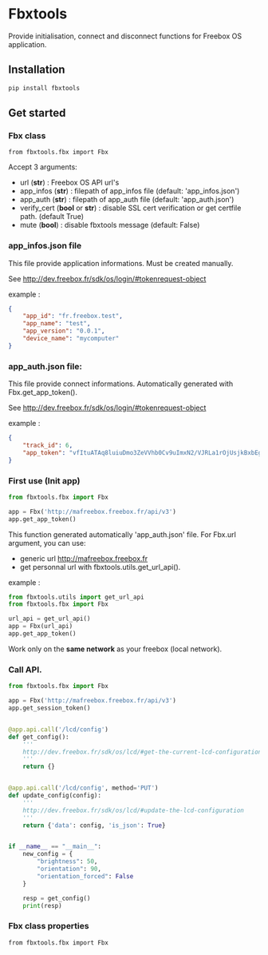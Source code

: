 # Fbxtools

Provide initialisation, connect and disconnect functions for Freebox OS application.

## Installation

```bash
pip install fbxtools
```

## Get started

### Fbx class

```
from fbxtools.fbx import Fbx
```

Accept 3 arguments:
* url (__str__) : Freebox OS API url's
* app_infos (__str__) : filepath of app_infos file (default: 'app_infos.json') 
* app_auth (__str__) : filepath of app_auth file (default: 'app_auth.json')
* verify_cert (__bool__ or __str__) : disable SSL cert verification or get certfile path. (default True)
* mute (__bool__) : disable fbxtools message (default: False)

### app_infos.json file

This file provide application informations. Must be created manually.

See http://dev.freebox.fr/sdk/os/login/#tokenrequest-object 

example :
```json
{
	"app_id": "fr.freebox.test",
	"app_name": "test",
	"app_version": "0.0.1",
	"device_name": "mycomputer"
}
```

### app_auth.json file:

This file provide connect informations. Automatically generated with Fbx.get_app_token().

See http://dev.freebox.fr/sdk/os/login/#tokenrequest-object

example : 
```json
{
	"track_id": 6, 
	"app_token": "vfItuATAq8luiuDmo3ZeVVhb0Cv9uImxN2/VJRLa1rOjUsjkBxbEgPY9VwiwpSxq"
}
```

### First use (Init app)

```python
from fbxtools.fbx import Fbx

app = Fbx('http://mafreebox.freebox.fr/api/v3')
app.get_app_token()
```

This function generated automatically 'app_auth.json' file.
For Fbx.url argument, you can use:
* generic url http://mafreebox.freebox.fr
* get personnal url with fbxtools.utils.get_url_api().

example :
```python
from fbxtools.utils import get_url_api
from fbxtools.fbx import Fbx

url_api = get_url_api()
app = Fbx(url_api)
app.get_app_token()
```
Work only on the __same network__ as your freebox (local network).

### Call API.
```python
from fbxtools.fbx import Fbx

app = Fbx('http://mafreebox.freebox.fr/api/v3')
app.get_session_token()


@app.api.call('/lcd/config')
def get_config():
	'''
	http://dev.freebox.fr/sdk/os/lcd/#get-the-current-lcd-configuration
	''' 
	return {}


@app.api.call('/lcd/config', method='PUT')
def update_config(config):
	'''
	http://dev.freebox.fr/sdk/os/lcd/#update-the-lcd-configuration
	'''
	return {'data': config, 'is_json': True}


if __name__ == "__main__":
	new_config = {	
		"brightness": 50,
		"orientation": 90,
		"orientation_forced": False
	}

	resp = get_config()
	print(resp)
```
### Fbx class properties

```
from fbxtools.fbx import Fbx
```
